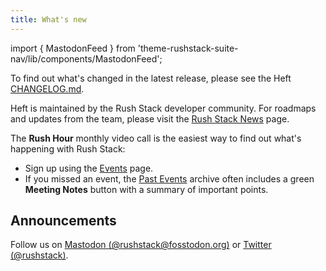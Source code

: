 ```yaml
---
title: What's new
---
```


import { MastodonFeed } from 'theme-rushstack-suite-nav/lib/components/MastodonFeed';

To find out what's changed in the latest release, please see the Heft
[CHANGELOG.md](https://github.com/microsoft/rushstack/blob/main/apps/heft/CHANGELOG.md).

Heft is maintained by the Rush Stack developer community. For roadmaps and updates from the team,
please visit the [Rush Stack News](https://rushstack.io/pages/news/) page.

The **Rush Hour** monthly video call is the easiest way to find out what's happening with Rush Stack:

- Sign up using the [Events](https://rushstack.io/community/events/) page.
- If you missed an event, the [Past Events](https://rushstack.io/community/past-events/) archive often
  includes a green **Meeting Notes** button with a summary of important points.

## Announcements

Follow us on [Mastodon (@rushstack@fosstodon.org)](https://fosstodon.org/@rushstack) or [Twitter (@rushstack)](https://twitter.com/rushstack).

<MastodonFeed mastodonUserFullName="@rushstack@fosstodon.org" mastodonUserId="109525862248474026" maxFeedItems="6" />

